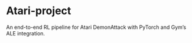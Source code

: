 # Atari-project
An end-to-end RL pipeline for Atari DemonAttack with PyTorch and Gym’s ALE integration.
